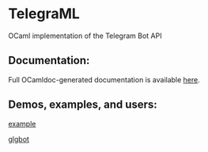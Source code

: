 # TelegraML

OCaml implementation of the Telegram Bot API

## Documentation:

Full OCamldoc-generated documentation is available [here](http://nv-vn.github.io/TelegraML/).

## Demos, examples, and users:

[example](https://github.com/nv-vn/TelegraML/tree/master/example)

[glgbot](https://github.com/nv-vn/glgbot)
